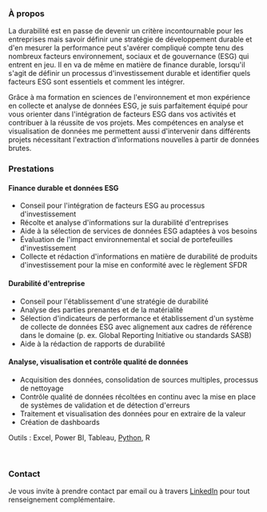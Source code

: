 ### À propos
La durabilité est en passe de devenir un critère incontournable pour les entreprises mais savoir définir une stratégie de développement durable et d'en mesurer la performance peut s'avérer compliqué compte tenu des nombreux facteurs environnement, sociaux et de gouvernance (ESG) qui entrent en jeu. Il en va de même en matière de finance durable, lorsqu'il s'agit de définir un processus d'investissement durable et identifier quels facteurs ESG sont essentiels et comment les intégrer.

Grâce à ma formation en sciences de l'environnement et mon expérience en collecte et analyse de données ESG, je suis parfaitement équipé pour vous orienter dans l'intégration de facteurs ESG dans vos activités et contribuer à la réussite de vos projets. Mes compétences en analyse et visualisation de données me permettent aussi d'intervenir dans différents projets nécessitant l'extraction d'informations nouvelles à partir de données brutes.

### Prestations

#### Finance durable et données ESG
- Conseil pour l'intégration de facteurs ESG au processus d'investissement
- Récolte et analyse d'informations sur la durabilité d'entreprises
- Aide à la sélection de services de données ESG adaptées à vos besoins
- Évaluation de l'impact environnemental et social de portefeuilles d'investissement
- Collecte et rédaction d'informations en matière de durabilité de produits d'investissement pour la mise en conformité avec le règlement SFDR

#### Durabilité d'entreprise
- Conseil pour l'établissement d'une stratégie de durabilité
- Analyse des parties prenantes et de la matérialité
- Sélection d'indicateurs de performance et établissement d'un système de collecte de données ESG avec alignement aux cadres de référence dans le domaine (p. ex. Global Reporting Initiative ou standards SASB)
- Aide à la rédaction de rapports de durabilité

#### Analyse, visualisation et contrôle qualité de données
- Acquisition des données, consolidation de sources multiples, processus de nettoyage
- Contrôle qualité de données récoltées en continu avec la mise en place de systèmes de validation et de détection d'erreurs
- Traitement et visualisation des données pour en extraire de la valeur
- Création de dashboards

Outils : Excel, Power BI, Tableau, [Python](https://patrickwfitzgerald.github.io/portfolio/), R

<br>

### Contact
Je vous invite à prendre contact par email ou à travers [LinkedIn](https://www.linkedin.com/in/patrickwfitzgerald/) pour tout renseignement complémentaire.
